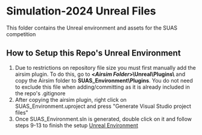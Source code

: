 # Simulation-2024 Unreal Files

This folder contains the Unreal environment and assets for the SUAS competition

## How to Setup this Repo's Unreal Environment
1. Due to restrictions on repository file size you must first manually add the airsim plugin. To do this, go to **\<*Airsim Folder*>\Unreal\Plugins\\** and copy the Airsim folder to **SUAS_Environment\Plugins**. You do not need to exclude this file when adding/committing as it is already included in the repo's .gitignore
2. After copying the airsim plugin, right click on SUAS_Environment.uproject and press "Generate Visual Studio project files"
3. Once SUAS_Environment.sln is generated, double click on it and follow steps 9-13 to finish the setup [Unreal Environment](https://microsoft.github.io/AirSim/unreal_custenv/#:~:text=Below%20are%20the%20instructions%20to%20do%20this%3A%201,chose%20%22Generate%20Visual%20Studio%20project%20files%22%20option.%20)
